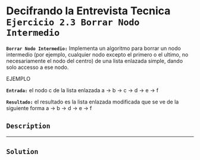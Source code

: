 # Decifrando la Entrevista Tecnica `Ejercicio 2.3 Borrar Nodo Intermedio`

**`Borrar Nodo Intermedio:`** Implementa un algoritmo para borrar un nodo intermedio (por ejemplo, cualquier nodo excepto el primero o el ultimo, no necesariamente el nodo del centro) de una lista enlazada simple, dando solo accesso a ese nodo.

EJEMPLO

**`Entrada:`** el nodo c de la lista enlazada a -> b -> c -> d -> e -> f

**`Resultado:`** el resultado es la lista enlazada modificada que se ve de la siguiente forma a -> b -> d -> e -> f

## `Description`

---

## `Solution`
